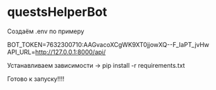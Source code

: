# questsHelperBot

Создаём .env по примеру

BOT_TOKEN=7632300710:AAGvacoXCgWK9XT0jjowXQ--F_IaPT_jvHw
API_URL=http://127.0.0.1:8000/api/

Устанавливаем зависимости -> pip install -r requirements.txt 

Готово к запуску!!!!
